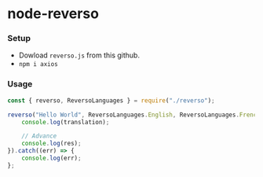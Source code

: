 # node-reverso

### Setup

* Dowload `reverso.js` from this github.
* `npm i axios`

### Usage
```js
const { reverso, ReversoLanguages } = require("./reverso");

reverso("Hello World", ReversoLanguages.English, ReversoLanguages.French).then((translation, res) => {
    console.log(translation);

    // Advance
    console.log(res);
}).catch((err) => {
    console.log(err);
};
```
